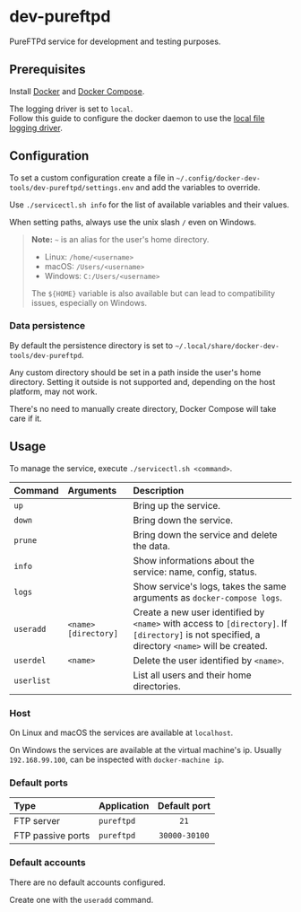 # dev-pureftpd

PureFTPd service for development and testing purposes.

## Prerequisites

Install [Docker](https://docs.docker.com/engine/install/)
and [Docker Compose](https://docs.docker.com/compose/install/).

The logging driver is set to `local`.  
Follow this guide to configure the docker daemon to use the
[local file logging driver](https://docs.docker.com/config/containers/logging/local/).

## Configuration

To set a custom configuration create a file in `~/.config/docker-dev-tools/dev-pureftpd/settings.env`
and add the variables to override.

Use `./servicectl.sh info` for the list of available variables and their values.

When setting paths, always use the unix slash `/` even on Windows.

> **Note:** `~` is an alias for the user's home directory.
>
> - Linux: `/home/<username>`
> - macOS: `/Users/<username>`
> - Windows: `C:/Users/<username>`
>
> The `${HOME}` variable is also available but can lead to compatibility issues, especially on Windows.

### Data persistence

By default the persistence directory is set to `~/.local/share/docker-dev-tools/dev-pureftpd`.

Any custom directory should be set in a path inside the user's home directory.
Setting it outside is not supported and, depending on the host platform, may not work.

There's no need to manually create directory, Docker Compose will take care if it.

## Usage

To manage the service, execute `./servicectl.sh <command>`.

| Command    | Arguments              | Description                                                                                                                                     |
| :--------- | :--------------------- | :---------------------------------------------------------------------------------------------------------------------------------------------- |
| `up`       |                        | Bring up the service.                                                                                                                           |
| `down`     |                        | Bring down the service.                                                                                                                         |
| `prune`    |                        | Bring down the service and delete the data.                                                                                                     |
| `info`     |                        | Show informations about the service: name, config, status.                                                                                      |
| `logs`     |                        | Show service's logs, takes the same arguments as `docker-compose logs`.                                                                         |
| `useradd`  | `<name>` `[directory]` | Create a new user identified by `<name>` with access to `[directory]`. If `[directory]` is not specified, a directory `<name>` will be created. |
| `userdel`  | `<name>`               | Delete the user identified by `<name>`.                                                                                                         |
| `userlist` |                        | List all users and their home directories.                                                                                                      |

### Host

On Linux and macOS the services are available at `localhost`.

On Windows the services are available at the virtual machine's ip. Usually `192.168.99.100`,
can be inspected with `docker-machine ip`.

### Default ports

| Type              | Application | Default port  |
| :---------------- | :---------- | :-----------: |
| FTP server        | `pureftpd`  |     `21`      |
| FTP passive ports | `pureftpd`  | `30000-30100` |

### Default accounts

There are no default accounts configured.

Create one with the `useradd` command.
